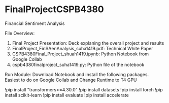 # FinalProjectCSPB4380
Financial Sentiment Analysis

File Overview:
1) Final Project Presentation: Deck explaning the overall project and results
2) FinalProject_FinSAenAnalysis_suha1419.pdf: Technical White Paper
3) CSPB4380Final_Project_shuah1419.ipynb: Python Notebook from Google Collab
4) cspb4380finalproject_suha1419.py: Python file of the notebook

Run Module:
Download Notebook and install the following packages.
Easiest to do on Google Collab and Change Runtime to T4 GPU

!pip install "transformers>=4.30.0"
!pip install datasets
!pip install torch
!pip install scikit-learn
!pip install evaluate
!pip install accelerate

